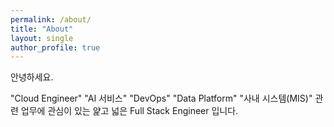 ```yaml
---
permalink: /about/
title: "About"
layout: single
author_profile: true
---
```


안녕하세요.

<span class="role-container">
<span class="role-text">"Cloud Engineer"</span>
<span class="role-text">"AI 서비스"</span>
<span class="role-text">"DevOps"</span>
<span class="role-text">"Data Platform"</span>
<span class="role-text">"사내 시스템(MIS)"</span>
</span> 관련 업무에 관심이 있는 얉고 넓은 Full Stack Engineer 입니다.
